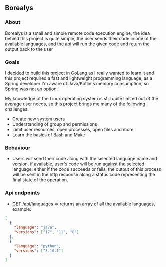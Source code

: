 ## Borealys

### About
Borealys is a small and simple remote code execution engine, the idea
behind this project is quite simple, the user sends their code in one
of the available languages, and the api will run the given
code and return the output back to the user

### Goals
I decided to build this project in GoLang as I really wanted to learn it
and this project required a fast and lightweight programming language, as
a Spring developer I'm aware of Java/Kotlin's memory consumption, so Spring
was not an option.

My knowledge of the Linux operating system is still quite limited out of
the average user needs, so this project brings me many of the
following challenges:
- Create new system users
- Understanding of group and permissions
- Limit user resources, open processes, open files and more
- Learn the basics of Bash and Make

### Behaviour
- Users will send their code along with the selected language name and version,
  if available, user's code will be run against the selected language, either if the
  code succeeds or fails, the output of this process will be sent in the
  http response along a status code representing the final state of
  the operation.

### Api endpoints
- GET /api/languages => returns an array of all the available languages,
  example:
```json
[
  {
    "language": "java",
    "versions": ["17", "11", "8"]
  },
  {
    "language": "python",
    "versions": ["3.10.1"]
  }
]
```